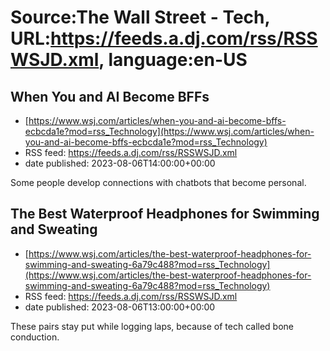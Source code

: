 # Source:The Wall Street - Tech, URL:https://feeds.a.dj.com/rss/RSSWSJD.xml, language:en-US

## When You and AI Become BFFs
 - [https://www.wsj.com/articles/when-you-and-ai-become-bffs-ecbcda1e?mod=rss_Technology](https://www.wsj.com/articles/when-you-and-ai-become-bffs-ecbcda1e?mod=rss_Technology)
 - RSS feed: https://feeds.a.dj.com/rss/RSSWSJD.xml
 - date published: 2023-08-06T14:00:00+00:00

Some people develop connections with chatbots that become personal.

## The Best Waterproof Headphones for Swimming and Sweating
 - [https://www.wsj.com/articles/the-best-waterproof-headphones-for-swimming-and-sweating-6a79c488?mod=rss_Technology](https://www.wsj.com/articles/the-best-waterproof-headphones-for-swimming-and-sweating-6a79c488?mod=rss_Technology)
 - RSS feed: https://feeds.a.dj.com/rss/RSSWSJD.xml
 - date published: 2023-08-06T13:00:00+00:00

These pairs stay put while logging laps, because of tech called bone conduction.

